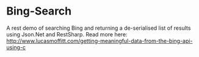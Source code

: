 Bing-Search
===========

A rest demo of searching Bing and returning a de-serialised list of results using Json.Net and RestSharp. Read more here: http://www.lucasmoffitt.com/getting-meaningful-data-from-the-bing-api-using-c
